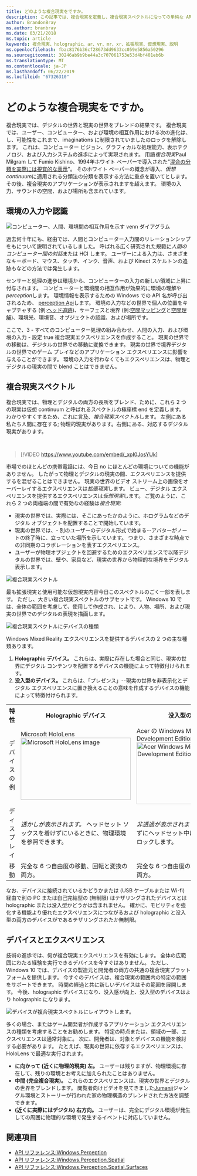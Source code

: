 ```yaml
---
title: どのような複合現実をですか。
description: この記事では、複合現実を定義し、複合現実スペクトルに沿っての単純な AR、VR デバイス、だけではなく、Microsoft HoloLens と Windows Mixed Reality のイマーシブ ヘッドセットなどの Windows Mixed Reality デバイスの配置場所を示します。
author: BrandonBray
ms.author: branbray
ms.date: 03/21/2018
ms.topic: article
keywords: 複合現実、holographic、ar、vr、mr、xr、拡張現実、仮想現実、説明
ms.openlocfilehash: fbac8176b36cf28673dd9633cc059e5856a50296
ms.sourcegitcommit: 30246ab9b9be44a3c707061753e53d4bf401eb6b
ms.translationtype: MT
ms.contentlocale: ja-JP
ms.lasthandoff: 06/22/2019
ms.locfileid: "67326310"
---
```

# <a name="what-is-mixed-reality"></a>どのような複合現実をですか。

複合現実では、デジタルの世界と現実の世界をブレンドの結果です。 複合現実では、ユーザー、コンピューター、および環境の相互作用における次の進化は、し、可能性をこれまで、imaginations に制限されていましたのロックを解除します。 これは、コンピューター ビジョン、グラフィカルな処理能力、表示テクノロジ、および入力システムの進歩によって実現されます。 用語*複合現実*Paul Milgram して Fumio Kishino、1994年ホワイト ペーパーで導入された"[混合の分類を実際には視覚的な表示](http://etclab.mie.utoronto.ca/people/paul_dir/IEICE94/ieice.html)"。 そのホワイト ペーパーの概念が導入、*仮想 continuum*に適用される分類法の分類を表示する方法に重点を置いてとします。 その後、複合現実のアプリケーションが表示されますを超えます。 環境の入力、サウンドの空間、および場所も含まれています。

## <a name="environmental-input-and-perception"></a>環境の入力や認識

![コンピューター、人間、環境間の相互作用を示す venn ダイアグラム](images/mixed-reality-venn-diagram-300px.png)<br> 

過去何十年にも、経由では、人間とコンピューター入力間のリレーションシップをもについて説明されているしました。 呼ばれる広く研究された規範に*人間のコンピューター間の対話*または HCI します。 ユーザーによる入力は、さまざまなキーボード、マウス、タッチ、インク、音声、および Kinect スケルトンの追跡もなどの方法では発生します。

センサーと処理の進歩は環境から、コンピューターの入力の新しい領域に上昇に付与されます。 コンピューターと環境間の相互作用が効果的に環境の理解や*perception*します。 環境情報を表示するための Windows での API 名が呼び出されるため、 [perception Api](https://docs.microsoft.com/uwp/api/Windows.Perception)します。 環境の入力などの世界で個人の位置をキャプチャする (例:[ヘッド追跡](coordinate-systems.md))、サーフェスと境界 (例:[空間マッピング](spatial-mapping.md)と[空間理解](case-study-expanding-the-spatial-mapping-capabilities-of-hololens.md))、環境光、環境音、オブジェクトの認識、および場所です。

ここで、3 - すべてのコンピューター処理の組み合わせ、人間の入力、および環境の入力 - 設定 true 複合現実エクスペリエンスを作成すること。 現実の世界での移動は、デジタルの世界での移動に変換できます。 現実の世界で境界デジタルの世界でのゲーム プレイなどのアプリケーション エクスペリエンスに影響を与えることができます。 環境の入力を行わなくてもエクスペリエンスは、物理とデジタルの現実の間で blend ことはできません。

## <a name="the-mixed-reality-spectrum"></a>複合現実スペクトル

複合現実では、物理とデジタルの両方の長所をブレンド、ために、これら 2 つの現実は仮想 continuum と呼ばれるスペクトルの極座標 end を定義します。 わかりやすくするため、これに言及、*複合現実スペクトル*します。 左側にある私たち人間に存在する; 物理的現実があります。右側にある、対応するデジタル現実があります。

<br>

>[!VIDEO https://www.youtube.com/embed/_xpI0JosYUk]

市場でのほとんどの携帯電話には、今日 no にほとんどの環境についての機能がありません。 したがって物理とデジタルの現実の間、エクスペリエンスを提供するを混ぜることはできません。 現実の世界のビデオ ストリーム上の画像をオーバーレイするエクスペリエンスは*拡張現実*します。 ビュー、デジタル エクスペリエンスを提供するエクスペリエンスは*仮想現実*します。 ご覧のように、これら 2 つの両極端の間で有効なの経験は*複合現実*:
* 現実の世界では、実際には、そこにあったかのように、ホログラムなどのデジタル オブジェクトを配置することで開始しています。
* 現実の世界では、- 別のユーザーのデジタル形式で始まる--アバターがノートの終了時に、立っていた場所を示しています。 つまり、さまざまな時点での非同期のコラボレーションを表すエクスペリエンス。
* ユーザーが物理オブジェクトを回避するためのエクスペリエンスで以降デジタルの世界では、壁や、家具など、現実の世界から物理的な境界をデジタル表示します。

![複合現実スペクトル](images/mixed-reality-spectrum-550px.png)

最も拡張現実と使用可能な仮想現実内容今日このスペクトルのごく一部を表します。 ただし、大きい複合現実スペクトルのサブセットです。 Windows 10 では、全体の範囲を考慮して、使用して作成され、により、人物、場所、および現実の世界でのデジタルの表現を描画します。

![複合現実スペクトルにデバイスの種類](images/mixed-reality-spectrum-device-types-550px.png)

Windows Mixed Reality エクスペリエンスを提供するデバイスの 2 つの主な種類あります。
1. **Holographic デバイス。** これらは、実際に存在した場合と同じ、現実の世界にデジタル コンテンツを配置するデバイスの機能によって特徴付けられます。
2. **没入型のデバイス。** これらは、「プレゼンス」--現実の世界を非表示化とデジタル エクスペリエンスに置き換えることの意味を作成するデバイスの機能によって特徴付けられます。

<table>
<tr>
<th width="20%"> 特性</th><th width="40%"> Holographic デバイス</th><th width="40%"> 没入型のデバイス</th>
</tr><tr>
<td> デバイスの例</td><td> Microsoft HoloLens<br /> <img alt="Microsoft HoloLens image" width="300" height="169" src="images/mshololens-hero1-whitbg-rgb-300px.png" /></td><td> Acer の Windows Mixed Reality Development Edition<br /> <img alt="Acer Windows Mixed Reality Development Edition image" width="300" height="169" src="images/acer-windows-mixed-reality-development-edition-headset-300px.jpg" /></td>
</tr><tr>
<td> ディスプレイ</td><td> <i>透かしが表示されます。</i> ヘッドセット ソックスを着けずにいるときに、物理環境を参照できます。</td><td> <i>非透過が表示されます。</i> ソックスを着けずにヘッドセット中には、物理環境をブロックします。</td>
</tr><tr>
<td> 移動</td><td> 完全な 6 つ自由度の移動、回転と変換の両方。</td><td> 完全な 6 つ自由度の移動、回転と変換の両方。</td>
</tr>
</table>

なお、デバイスに接続されているかどうかまたは (USB ケーブルまたは Wi-fi) 経由で別の PC または自己完結型の (無制限) はテザリングされたデバイスとは holographic または没入型かどうかは含まれません。 確かに、モビリティを強化する機能より優れたエクスペリエンスにつながるおよび holographic と没入型の両方のデバイスがであるテザリングされたか無制限。

## <a name="devices-and-experiences"></a>デバイスとエクスペリエンス

技術の進歩では、何が複合現実エクスペリエンスを有効にします。 全体の広範囲にわたる経験を実行できるデバイスを今すぐはありません。 ただし、Windows 10 では、デバイスの製造元と開発者の両方の共通の複合現実プラットフォームを提供します。 今すぐのデバイスは、複合現実の範囲内の特定の範囲をサポートできます。 時間の経過と共に新しいデバイスはその範囲を展開します。 今後、holographic デバイスになり、没入感が向上、没入型のデバイスはより holographic になります。

![デバイスが複合現実スペクトルにレイアウトします。](images/mixed-reality-spectrum-device-placement-550px.png)

多くの場合、またはゲーム開発者が作成するアプリケーション エクスペリエンスの種類を考慮することをお勧めします。 特定の時点または、領域の一部、エクスペリエンスは通常対象に。 次に、開発者は、対象とデバイスの機能を検討する必要があります。 たとえば、現実の世界に依存するエクスペリエンスは、HoloLens で最適な実行されます。
* **に向かって (近くに物理的現実) 左。** ユーザーは残りますが、物理環境に存在して、残りの環境とお考えに加えられたことはありません。
* **中間 (完全複合現実)。** これらのエクスペリエンスは、現実の世界とデジタルの世界をブレンドします。 閲覧者向けビデオを見てきました[Jumanji](https://en.wikipedia.org/wiki/Jumanji)ジャングル環境とストーリーが行われた家の物理構造のブレンドされた方法を調整できます。
* **(近くに実際にはデジタル) 右方向。** ユーザーは、完全にデジタル環境が発生しての周囲に物理的な環境で発生するイベントに対応していません。


## <a name="see-also"></a>関連項目
* [API リファレンス:Windows.Perception](https://docs.microsoft.com/uwp/api/Windows.Perception)
* [API リファレンス:Windows.Perception.Spatial](https://docs.microsoft.com/uwp/api/Windows.Perception.Spatial)
* [API リファレンス:Windows.Perception.Spatial.Surfaces](https://docs.microsoft.com/uwp/api/Windows.Perception.Spatial.Surfaces)
